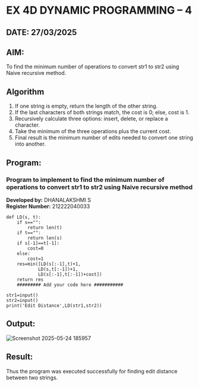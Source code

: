 # EX 4D DYNAMIC PROGRAMMING – 4
## DATE: 27/03/2025
## AIM:
To find the minimum number of operations to convert str1 to str2 using Naive recursive method.

## Algorithm
1. If one string is empty, return the length of the other string.
2. If the last characters of both strings match, the cost is 0; else, cost is 1.
3. Recursively calculate three options: insert, delete, or replace a character.
4. Take the minimum of the three operations plus the current cost.
5. Final result is the minimum number of edits needed to convert one string into another.    

## Program:

### Program to implement to find the minimum number of operations to convert str1 to str2 using Naive recursive method
**Developed by:** DHANALAKSHMI S  
**Register Number:** 212222040033
```
def LD(s, t):
    if s=="":
        return len(t)
    if t=="":
        return len(s)
    if s[-1]==t[-1]:
        cost=0
    else:
        cost=1
    res=min([LD(s[:-1],t)+1,
            LD(s,t[:-1])+1, 
            LD(s[:-1],t[:-1])+cost])
    return res
    ######### Add your code here ###########
    
str1=input()
str2=input()
print('Edit Distance',LD(str1,str2))
```
## Output:
![Screenshot 2025-05-24 185957](https://github.com/user-attachments/assets/b182d486-4741-42a0-979e-92a29a63f0d6)

## Result:
Thus the program was executed successfully for finding edit distance between two strings.
